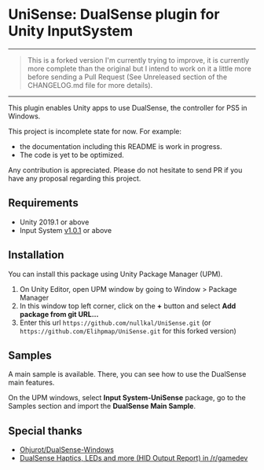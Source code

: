 UniSense: DualSense plugin for Unity InputSystem
====
---
> This is a forked version I'm currently trying to improve, it is currently more complete than the original but I intend to work on it a little more before sending a Pull Request (See Unreleased section of the CHANGELOG.md file for more details).
---

This plugin enables Unity apps to use DualSense, the controller for PS5 in Windows.


This project is incomplete state for now. For example:

- the documentation including this README is work in progress.
- The code is yet to be optimized.

Any contribution is appreciated. Please do not hesitate to send PR if you have any proposal regarding this project.

## Requirements

- Unity 2019.1 or above
- Input System [v1.0.1](https://docs.unity3d.com/Packages/com.unity.inputsystem@1.0/changelog/CHANGELOG.html#101---2020-11-20) or above

## Installation

You can install this package using Unity Package Manager (UPM).

1. On Unity Editor, open UPM window by going to Window > Package Manager
2. In this window top left corner, click on the **+** button and select **Add package from git URL...**
3. Enter this url ```https://github.com/nullkal/UniSense.git``` (or ```https://github.com/Elihpmap/UniSense.git``` for this forked version)

## Samples

A main sample is available. There, you can see how to use the DualSense main features.

On the UPM windows, select **Input System-UniSense** package, go to the Samples section and import the **DualSense Main Sample**.

## Special thanks

- [Ohjurot/DualSense-Windows](https://github.com/Ohjurot/DualSense-Windows)
- [DualSense Haptics, LEDs and more (HID Output Report) in /r/gamedev](https://www.reddit.com/r/gamedev/comments/jumvi5/dualsense_haptics_leds_and_more_hid_output_report/)